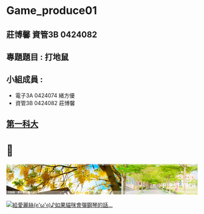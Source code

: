 # Game_produce01

## 莊博馨 資管3B 0424082

## 專題題目 : 打地鼠

## 小組成員 :

* 電子3A 0424074 緒方優
* 資管3B 0424082 莊博馨


## [第一科大](http://www.nkfust.edu.tw/bin/home.php)

# :musical_note:

![NKFUST](banner003.jpg "NKFUST")

[![給愛麗絲(ฅ'ω'ฅ)♪如果貓咪會彈鋼琴的話...]( https://img.youtube.com/vi/IfxxNX5NuUo.jpg)]( https://www.youtube.com/watch?v=IfxxNX5NuUo "給愛麗絲(ฅ'ω'ฅ)♪如果貓咪會彈鋼琴的話...")
